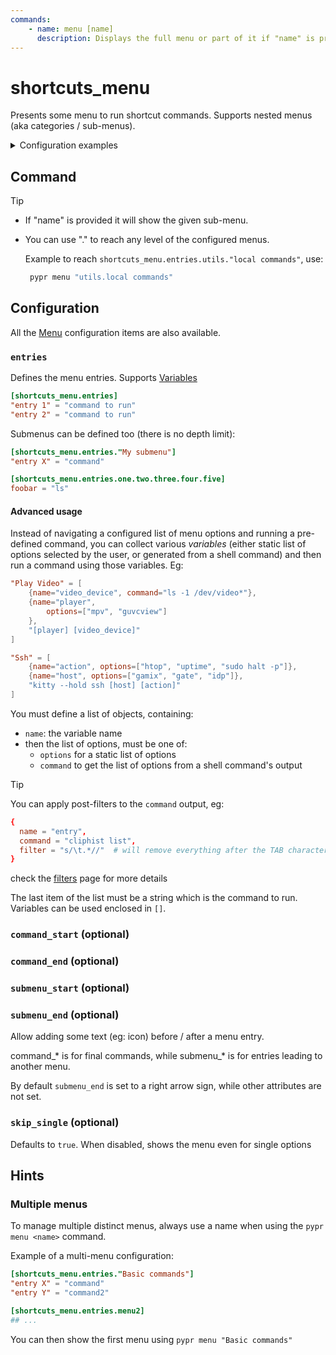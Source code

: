 ```yaml
---
commands:
    - name: menu [name]
      description: Displays the full menu or part of it if "name" is provided
---
```


# shortcuts_menu

Presents some menu to run shortcut commands. Supports nested menus (aka categories / sub-menus).

<details>
   <summary>Configuration examples</summary>

```toml
[shortcuts_menu.entries]

"Open Jira ticket" = 'open-jira-ticket "$(wl-paste)"'
Relayout = "pypr relayout"
"Fetch window" = "pypr fetch_client_menu"
"Hyprland socket" = 'kitty  socat - "UNIX-CONNECT:$XDG_RUNTIME_DIR/hypr/$HYPRLAND_INSTANCE_SIGNATURE/.socket2.sock"'
"Hyprland logs" = 'kitty tail -f $XDG_RUNTIME_DIR/hypr/$HYPRLAND_INSTANCE_SIGNATURE/hyprland.log'

"Serial USB Term" = [
    {name="device", command="ls -1 /dev/ttyUSB*; ls -1 /dev/ttyACM*"},
    {name="speed", options=["115200", "9600", "38400", "115200", "256000", "512000"]},
    "kitty miniterm --raw --eol LF [device] [speed]"
]

"Color picker" = [
    {name="format", options=["hex", "rgb", "hsv", "hsl", "cmyk"]},
    "sleep 0.2; hyprpicker --format [format] | wl-copy" # sleep to let the menu close before the picker opens
]

screenshot = [
    {name="what", options=["output", "window", "region", "active"]},
    "hyprshot -m [what] -o /tmp -f shot_[what].png"
]

annotate = [
    {name="fname", command="ls /tmp/shot_*.png"},
    "satty --filename '[fname]' --output-filename '/tmp/annotated.png'"
]

"Clipboard history" = [
    {name="entry", command="cliphist list", filter="s/\t.*//"},
    "cliphist decode '[entry]' | wl-copy"
]

"Copy password" = [
    {name="what", command="gopass ls --flat"},
    "gopass show -c [what]"
]

"Update/Change password" = [
    {name="what", command="gopass ls --flat"},
    "[term] -- gopass generate -s --strict -t '[what]' && gopass show -c '[what]'"
]
```

</details>


## Command

<CommandList :commands="$frontmatter.commands" />

> [!tip]
> - If "name" is provided it will show the given sub-menu.
> - You can use "." to reach any level of the configured menus.
>
>      Example to reach `shortcuts_menu.entries.utils."local commands"`, use:
>      ```sh
>       pypr menu "utils.local commands"
>      ```

## Configuration

All the [Menu](./Menu) configuration items are also available.

### `entries`

Defines the menu entries. Supports [Variables](./Variables)

```toml
[shortcuts_menu.entries]
"entry 1" = "command to run"
"entry 2" = "command to run"
```
Submenus can be defined too (there is no depth limit):

```toml
[shortcuts_menu.entries."My submenu"]
"entry X" = "command"

[shortcuts_menu.entries.one.two.three.four.five]
foobar = "ls"
```

#### Advanced usage

Instead of navigating a configured list of menu options and running a pre-defined command, you can collect various *variables* (either static list of options selected by the user, or generated from a shell command) and then run a command using those variables. Eg:

```toml
"Play Video" = [
    {name="video_device", command="ls -1 /dev/video*"},
    {name="player",
        options=["mpv", "guvcview"]
    },
    "[player] [video_device]"
]

"Ssh" = [
    {name="action", options=["htop", "uptime", "sudo halt -p"]},
    {name="host", options=["gamix", "gate", "idp"]},
    "kitty --hold ssh [host] [action]"
]
```

You must define a list of objects, containing:
- `name`: the variable name
- then the list of options, must be one of:
    - `options` for a static list of options
    - `command` to get the list of options from a shell command's output

> [!tip]
> You can apply post-filters to the `command` output, eg:
> ```toml
> {
>   name = "entry",
>   command = "cliphist list",
>   filter = "s/\t.*//"  # will remove everything after the TAB character
> }
> ```
> check the [filters](./filters) page for more details

The last item of the list must be a string which is the command to run. Variables can be used enclosed in `[]`.

### `command_start` (optional)
### `command_end` (optional)
### `submenu_start` (optional)
### `submenu_end` (optional)

Allow adding some text (eg: icon) before / after a menu entry.

command_* is for final commands, while submenu_* is for entries leading to another menu.

By default `submenu_end` is set to a right arrow sign, while other attributes are not set.

### `skip_single` (optional)

Defaults to `true`.
When disabled, shows the menu even for single options

## Hints

### Multiple menus

To manage multiple distinct menus, always use a name when using the `pypr menu <name>` command.

Example of a multi-menu configuration:

```toml
[shortcuts_menu.entries."Basic commands"]
"entry X" = "command"
"entry Y" = "command2"

[shortcuts_menu.entries.menu2]
## ...
```

You can then show the first menu using `pypr menu "Basic commands"`
